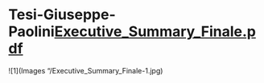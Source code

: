 # Tesi-Giuseppe-Paolini[Executive_Summary_Finale.pdf](https://github.com/10619082/Tesi-Giuseppe-Paolini/files/12575401/Executive_Summary_Finale.pdf)

![1](Images “/Executive_Summary_Finale-1.jpg)
